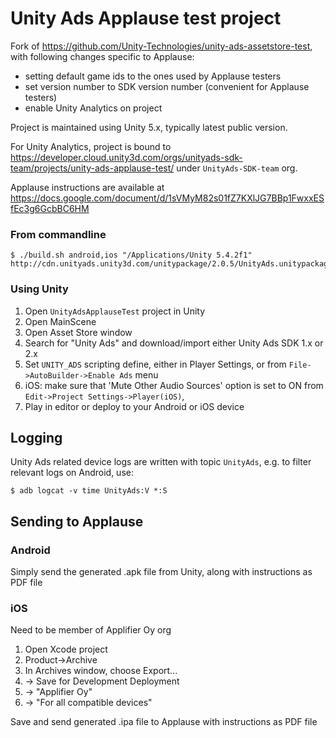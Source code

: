# Unity Ads Applause test project

Fork of https://github.com/Unity-Technologies/unity-ads-assetstore-test, with following changes specific to Applause:

- setting default game ids to the ones used by Applause testers
- set version number to SDK version number (convenient for Applause testers)
- enable Unity Analytics on project

Project is maintained using Unity 5.x, typically latest public version.

For Unity Analytics, project is bound to <https://developer.cloud.unity3d.com/orgs/unityads-sdk-team/projects/unity-ads-applause-test/> under `UnityAds-SDK-team` org.

Applause instructions are available at <https://docs.google.com/document/d/1sVMyM82s01fZ7KXlJG7BBp1FwxxESfEc3g6GcbBC6HM>

### From commandline

```
$ ./build.sh android,ios "/Applications/Unity 5.4.2f1" http://cdn.unityads.unity3d.com/unitypackage/2.0.5/UnityAds.unitypackage
```

### Using Unity

1. Open `UnityAdsApplauseTest` project in Unity
1. Open MainScene
1. Open Asset Store window
1. Search for "Unity Ads" and download/import either Unity Ads SDK 1.x or 2.x
1. Set `UNITY_ADS` scripting define, either in Player Settings, or from `File->AutoBuilder->Enable Ads` menu
1. iOS: make sure that 'Mute Other Audio Sources' option is set to ON from `Edit->Project Settings->Player(iOS)`, 
1. Play in editor or deploy to your Android or iOS device

## Logging

Unity Ads related device logs are written with topic `UnityAds`, e.g. to filter relevant logs on Android, use:

```
$ adb logcat -v time UnityAds:V *:S
```

## Sending to Applause

### Android

Simply send the generated .apk file from Unity, along with instructions as PDF file

### iOS

Need to be member of Applifier Oy org 

1. Open Xcode project
1. Product->Archive
1. In Archives window, choose Export...
1. -> Save for Development Deployment
1. -> "Applifier Oy"
1. -> "For all compatible devices"

Save and send generated .ipa file to Applause with instructions as PDF file
